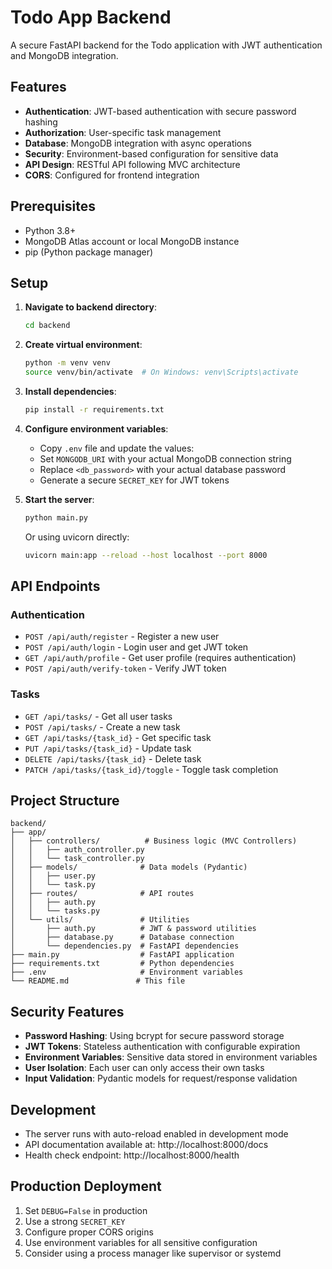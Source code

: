 # Todo App Backend

A secure FastAPI backend for the Todo application with JWT authentication and MongoDB integration.

## Features

- **Authentication**: JWT-based authentication with secure password hashing
- **Authorization**: User-specific task management
- **Database**: MongoDB integration with async operations
- **Security**: Environment-based configuration for sensitive data
- **API Design**: RESTful API following MVC architecture
- **CORS**: Configured for frontend integration

## Prerequisites

- Python 3.8+
- MongoDB Atlas account or local MongoDB instance
- pip (Python package manager)

## Setup

1. **Navigate to backend directory**:
   ```bash
   cd backend
   ```

2. **Create virtual environment**:
   ```bash
   python -m venv venv
   source venv/bin/activate  # On Windows: venv\Scripts\activate
   ```

3. **Install dependencies**:
   ```bash
   pip install -r requirements.txt
   ```

4. **Configure environment variables**:
   - Copy `.env` file and update the values:
   - Set `MONGODB_URI` with your actual MongoDB connection string
   - Replace `<db_password>` with your actual database password
   - Generate a secure `SECRET_KEY` for JWT tokens

5. **Start the server**:
   ```bash
   python main.py
   ```
   Or using uvicorn directly:
   ```bash
   uvicorn main:app --reload --host localhost --port 8000
   ```

## API Endpoints

### Authentication
- `POST /api/auth/register` - Register a new user
- `POST /api/auth/login` - Login user and get JWT token
- `GET /api/auth/profile` - Get user profile (requires authentication)
- `POST /api/auth/verify-token` - Verify JWT token

### Tasks
- `GET /api/tasks/` - Get all user tasks
- `POST /api/tasks/` - Create a new task
- `GET /api/tasks/{task_id}` - Get specific task
- `PUT /api/tasks/{task_id}` - Update task
- `DELETE /api/tasks/{task_id}` - Delete task
- `PATCH /api/tasks/{task_id}/toggle` - Toggle task completion

## Project Structure

```
backend/
├── app/
│   ├── controllers/          # Business logic (MVC Controllers)
│   │   ├── auth_controller.py
│   │   └── task_controller.py
│   ├── models/              # Data models (Pydantic)
│   │   ├── user.py
│   │   └── task.py
│   ├── routes/              # API routes
│   │   ├── auth.py
│   │   └── tasks.py
│   └── utils/               # Utilities
│       ├── auth.py          # JWT & password utilities
│       ├── database.py      # Database connection
│       └── dependencies.py  # FastAPI dependencies
├── main.py                  # FastAPI application
├── requirements.txt         # Python dependencies
├── .env                     # Environment variables
└── README.md               # This file
```

## Security Features

- **Password Hashing**: Using bcrypt for secure password storage
- **JWT Tokens**: Stateless authentication with configurable expiration
- **Environment Variables**: Sensitive data stored in environment variables
- **User Isolation**: Each user can only access their own tasks
- **Input Validation**: Pydantic models for request/response validation

## Development

- The server runs with auto-reload enabled in development mode
- API documentation available at: http://localhost:8000/docs
- Health check endpoint: http://localhost:8000/health

## Production Deployment

1. Set `DEBUG=False` in production
2. Use a strong `SECRET_KEY`
3. Configure proper CORS origins
4. Use environment variables for all sensitive configuration
5. Consider using a process manager like supervisor or systemd
